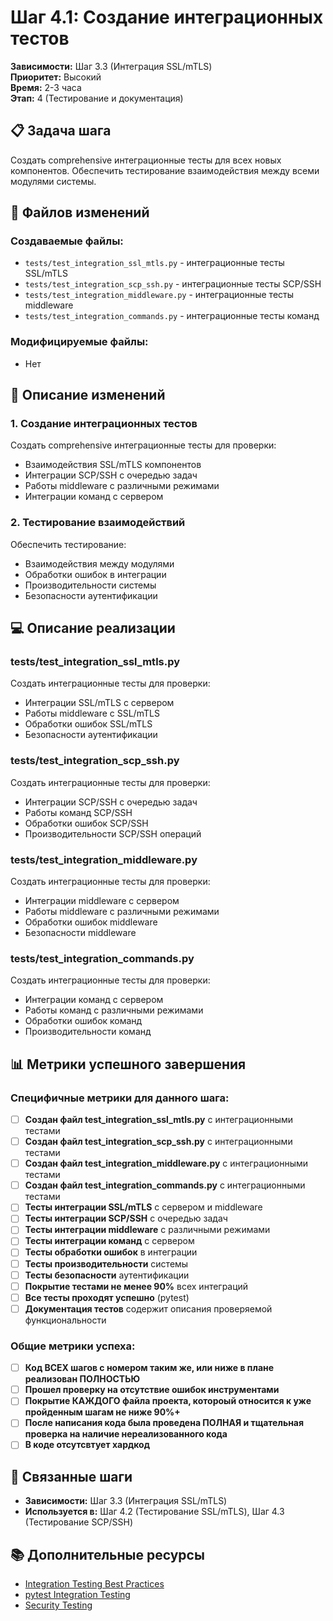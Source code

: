 # Шаг 4.1: Создание интеграционных тестов

**Зависимости:** Шаг 3.3 (Интеграция SSL/mTLS)  
**Приоритет:** Высокий  
**Время:** 2-3 часа  
**Этап:** 4 (Тестирование и документация)

## 📋 Задача шага

Создать comprehensive интеграционные тесты для всех новых компонентов. Обеспечить тестирование взаимодействия между всеми модулями системы.

## 📁 Файлов изменений

### Создаваемые файлы:
- `tests/test_integration_ssl_mtls.py` - интеграционные тесты SSL/mTLS
- `tests/test_integration_scp_ssh.py` - интеграционные тесты SCP/SSH
- `tests/test_integration_middleware.py` - интеграционные тесты middleware
- `tests/test_integration_commands.py` - интеграционные тесты команд

### Модифицируемые файлы:
- Нет

## 🔧 Описание изменений

### 1. Создание интеграционных тестов
Создать comprehensive интеграционные тесты для проверки:
- Взаимодействия SSL/mTLS компонентов
- Интеграции SCP/SSH с очередью задач
- Работы middleware с различными режимами
- Интеграции команд с сервером

### 2. Тестирование взаимодействий
Обеспечить тестирование:
- Взаимодействия между модулями
- Обработки ошибок в интеграции
- Производительности системы
- Безопасности аутентификации

## 💻 Описание реализации

### tests/test_integration_ssl_mtls.py
Создать интеграционные тесты для проверки:
- Интеграции SSL/mTLS с сервером
- Работы middleware с SSL/mTLS
- Обработки ошибок SSL/mTLS
- Безопасности аутентификации

### tests/test_integration_scp_ssh.py
Создать интеграционные тесты для проверки:
- Интеграции SCP/SSH с очередью задач
- Работы команд SCP/SSH
- Обработки ошибок SCP/SSH
- Производительности SCP/SSH операций

### tests/test_integration_middleware.py
Создать интеграционные тесты для проверки:
- Интеграции middleware с сервером
- Работы middleware с различными режимами
- Обработки ошибок middleware
- Безопасности middleware

### tests/test_integration_commands.py
Создать интеграционные тесты для проверки:
- Интеграции команд с сервером
- Работы команд с различными режимами
- Обработки ошибок команд
- Производительности команд

## 📊 Метрики успешного завершения

### Специфичные метрики для данного шага:
- [ ] **Создан файл test_integration_ssl_mtls.py** с интеграционными тестами
- [ ] **Создан файл test_integration_scp_ssh.py** с интеграционными тестами
- [ ] **Создан файл test_integration_middleware.py** с интеграционными тестами
- [ ] **Создан файл test_integration_commands.py** с интеграционными тестами
- [ ] **Тесты интеграции SSL/mTLS** с сервером и middleware
- [ ] **Тесты интеграции SCP/SSH** с очередью задач
- [ ] **Тесты интеграции middleware** с различными режимами
- [ ] **Тесты интеграции команд** с сервером
- [ ] **Тесты обработки ошибок** в интеграции
- [ ] **Тесты производительности** системы
- [ ] **Тесты безопасности** аутентификации
- [ ] **Покрытие тестами не менее 90%** всех интеграций
- [ ] **Все тесты проходят успешно** (pytest)
- [ ] **Документация тестов** содержит описания проверяемой функциональности

### Общие метрики успеха:
- [ ] **Код ВСЕХ шагов с номером таким же, или ниже в плане реализован ПОЛНОСТЬЮ**
- [ ] **Прошел проверку на отсутствие ошибок инструментами**
- [ ] **Покрытие КАЖДОГО файла проекта, котороый относится к уже пройденным шагам не ниже 90%+**
- [ ] **После написания кода была проведена ПОЛНАЯ и тщательная проверка на наличие нереализованного кода**
- [ ] **В коде отсутсвтует хардкод**

## 🔗 Связанные шаги

- **Зависимости:** Шаг 3.3 (Интеграция SSL/mTLS)
- **Используется в:** Шаг 4.2 (Тестирование SSL/mTLS), Шаг 4.3 (Тестирование SCP/SSH)

## 📚 Дополнительные ресурсы

- [Integration Testing Best Practices](https://docs.python.org/3/library/unittest.html)
- [pytest Integration Testing](https://docs.pytest.org/)
- [Security Testing](https://owasp.org/www-project-top-ten/)
